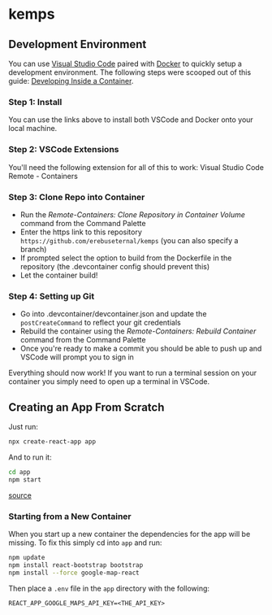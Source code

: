 # kemps


## Development Environment
You can use [Visual Studio Code](https://code.visualstudio.com/) paired with [Docker](https://www.docker.com/) to quickly setup a development environment. The following steps were scooped out of this guide: [Developing Inside a Container](https://code.visualstudio.com/docs/remote/containers). 

### Step 1: Install
You can use the links above to install both VSCode and Docker onto your local machine. 

### Step 2: VSCode Extensions
You'll need the following extension for all of this to work: Visual Studio Code Remote - Containers

### Step 3: Clone Repo into Container
- Run the *Remote-Containers: Clone Repository in Container Volume* command from the Command Palette 
- Enter the https link to this repository `https://github.com/erebuseternal/kemps` (you can also specify a branch)
- If prompted select the option to build from the Dockerfile in the repository (the .devcontainer config should prevent this)
- Let the container build!

### Step 4: Setting up Git
- Go into .devcontainer/devcontainer.json and update the `postCreateCommand` to reflect your git credentials
- Rebuild the container using the *Remote-Containers: Rebuild Container* command from the Command Palette
- Once you're ready to make a commit you should be able to push up and VSCode will prompt you to sign in

Everything should now work! If you want to run a terminal session on your container you simply need to open up a terminal in VSCode. 

## Creating an App From Scratch
Just run:
```bash
npx create-react-app app
```

And to run it:
```bash
cd app
npm start
```

[source](https://reactjs.org/docs/create-a-new-react-app.html)

### Starting from a New Container
When you start up a new container the dependencies for the app will be missing. To fix this simply cd into `app` and run:
```bash
npm update
npm install react-bootstrap bootstrap
npm install --force google-map-react
```

Then place a `.env` file in the `app` directory with the following:
```
REACT_APP_GOOGLE_MAPS_API_KEY=<THE_API_KEY>
```